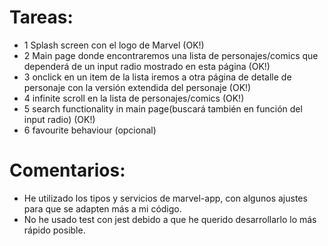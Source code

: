 # Tareas:
 * 1 Splash screen con el logo de Marvel (OK!)
 * 2 Main page donde encontraremos una lista de personajes/comics que dependerá de un input radio mostrado en esta página (OK!)
 * 3 onclick en un item de la lista iremos a otra página de detalle de personaje con la versión extendida del personaje (OK!)
 * 4 infinite scroll en la lista de personajes/comics (OK!)
 * 5 search functionality in main page(buscará también en función del input radio) (OK!)
 * 6 favourite behaviour (opcional)

# Comentarios:
 * He utilizado los tipos y servicios de marvel-app, con algunos ajustes para que se adapten más a mi código.
 * No he usado test con jest debido a que he querido desarrollarlo lo más rápido posible.
